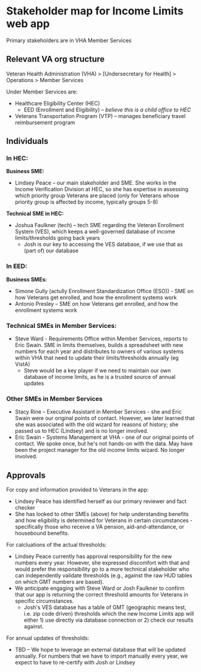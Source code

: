 # Stakeholder map for Income Limits web app

Primary stakeholders are in VHA Member Services

## Relevant VA org structure

Veteran Health Administration (VHA) > [Undersecretary for Health] > Operations > Member Services

Under Member Services are:
  - Healthcare Eligibility Center (HEC)
    - EED (Enrollment and Eligibility) – _believe this is a child office to HEC_
  - Veterans Transportation Program (VTP) – manages beneficiary travel reimbursement program

## Individuals

### In HEC: 
**Business SME:**
- Lindsey Peace – our main stakeholder and SME. She works in the Income Verification Division at HEC, so she has expertise in assessing which priority group Veterans are placed (only for Veterans whose priority group is affected by income, typically groups 5-8)

**Technical SME in HEC:**
- Joshua Faulkner (tech) – tech SME regarding the Veteran Enrollment System (VES), which keeps a well-governed database of income limits/thresholds going back years
  - Josh is our key to accessing the VES database, if we use that as (part of) our database

### In EED:
**Business SMEs:**
- Simone Gully (actully Enrollment Standardization Office (ESO)) - SME on how Veterans get enrolled, and how the enrollment systems work
- Antonio Presley – SME on how Veterans get enrolled, and how the enrollment systems work

### Technical SMEs in Member Services:
- Steve Ward - Requirements Office within Member Services, reports to Eric Swain. SME in limits themselves, builds a spreadsheet with new numbers for each year and distributes to owners of various systems within VHA that need to update their limits/thresholds annually (eg VistA)
  - Steve would be a key player if we need to maintain our own database of income limits, as he is a trusted source of annual updates

### Other SMEs in Member Services
- Stacy Rine – Executive Assistant in Member Services - she and Eric Swain were our original points of contact. However, we later learned that she was associated with the old wizard for reasons of history; she passed us to HEC (Lindsey) and is no longer involved.
- Eric Swain - Systems Management at VHA - one of our original points of contact. We spoke once, but he's not hands-on with the data. May have been the project manager for the old income limits wizard. No longer involved.

## Approvals

For copy and information provided to Veterans in the app:
- Lindsey Peace has identified herself as our primary reviewer and fact checker
- She has looked to other SMEs (above) for help understanding benefits and how eligibility is determined for Veterans in certain circumstances - specifically those who receive a VA pension, aid-and-attendance, or housebound benefits.

For calcluations of the actual thresholds:
- Lindsey Peace currently has approval responsibility for the new numbers every year. However, she expressed discomfort with that and would prefer the responsibility go to a more technical stakeholder who can independently validate thresholds (e.g., against the raw HUD tables on which GMT numbers are based).
- We anticipate engaging with Steve Ward or Josh Faulkner to confirm that our app is returning the correct threshold amounts for Veterans in specific circumstances.
  - Josh's VES database has a table of GMT (geographic means test, i.e. zip code driven) thresholds which the new Income Limits app will either 1) use directly via database connection or 2) check our results against.

For annual updates of thresholds:
- TBD – We hope to leverage an external database that will be updated annually. For numbers that we have to import manually every year, we expect to have to re-certify with Josh or Lindsey

